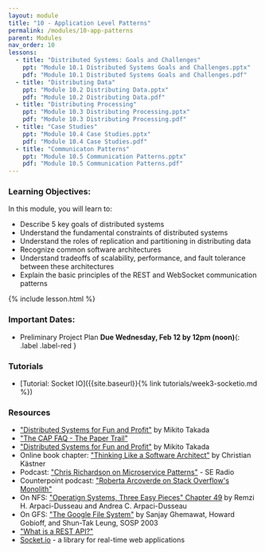 ```yaml
---
layout: module
title: "10 - Application Level Patterns"
permalink: /modules/10-app-patterns
parent: Modules
nav_order: 10
lessons: 
  - title: "Distributed Systems: Goals and Challenges"
    ppt: "Module 10.1 Distributed Systems Goals and Challenges.pptx"
    pdf: "Module 10.1 Distributed Systems Goals and Challenges.pdf"
  - title: "Distributing Data"
    ppt: "Module 10.2 Distributing Data.pptx"
    pdf: "Module 10.2 Distributing Data.pdf"
  - title: "Distributing Processing"
    ppt: "Module 10.3 Distributing Processing.pptx"
    pdf: "Module 10.3 Distributing Processing.pdf"
  - title: "Case Studies"
    ppt: "Module 10.4 Case Studies.pptx"
    pdf: "Module 10.4 Case Studies.pdf"
  - title: "Communicaton Patterns"
    ppt: "Module 10.5 Communication Patterns.pptx"
    pdf: "Module 10.5 Communication Patterns.pdf"
---
```


### Learning Objectives:
In this module, you will learn to:
* Describe 5 key goals of distributed systems
* Understand the fundamental constraints of distributed systems
* Understand the roles of replication and partitioning in distributing data
* Recognize common software architectures
* Understand tradeoffs of scalability, performance, and fault tolerance between these architectures
* Explain the basic principles of the REST and WebSocket communication patterns

{% include lesson.html %}


### Important Dates:
* Preliminary Project Plan **Due Wednesday, Feb 12 by 12pm (noon)**{: .label .label-red }

### Tutorials
* [Tutorial: Socket IO]({{site.baseurl}}{% link tutorials/week3-socketio.md %})

### Resources
* ["Distributed Systems for Fun and Profit"](http://book.mixu.net/distsys/index.html) by Mikito Takada
* ["The CAP FAQ - The Paper Trail"](https://www.the-paper-trail.org/page/cap-faq/)
* ["Distributed Systems for Fun and Profit"](http://book.mixu.net/distsys/index.html) by Mikito Takada
* Online book chapter: ["Thinking Like a Software Architect"](https://ckaestne.medium.com/thinking-like-a-software-architect-121ea6919871)  by Christian Kästner
* Podcast: ["Chris Richardson on Microservice Patterns"](https://www.se-radio.net/2019/06/episode-370-chris-richardson-on-microservice-patterns/) - SE Radio
* Counterpoint podcast: ["Roberta Arcoverde on Stack Overflow's Monolith"](https://hanselminutes.com/847/engineering-stack-overflow-with-roberta-arcoverde)
* On NFS: ["Operatign Systems, Three Easy Pieces" Chapter 49](https://pages.cs.wisc.edu/~remzi/OSTEP/dist-nfs.pdf) by Remzi H. Arpaci-Dusseau and Andrea C. Arpaci-Dusseau
* On GFS: ["The Google File System"](https://static.googleusercontent.com/media/research.google.com/en//archive/gfs-sosp2003.pdf) by Sanjay Ghemawat, Howard Gobioff, and Shun-Tak Leung, SOSP 2003
* ["What is a REST API?"](https://www.sitepoint.com/rest-api/)
* [Socket.io](https://socket.io/) - a library for real-time web applications